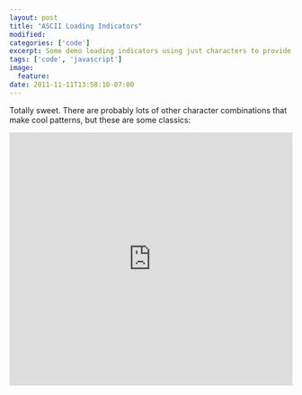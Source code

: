 ```yaml
---
layout: post
title: "ASCII Loading Indicators"
modified:
categories: ['code']
excerpt: Some demo loading indicators using just characters to provide the animation effects
tags: ['code', 'javascript']
image:
  feature:
date: 2011-11-11T13:58:10-07:00
---
```


Totally sweet. There are probably lots of other character combinations that make cool patterns, but these are some classics:

<iframe width="100%" height="450" src="http://jsfiddle.net/AlexMcP/3b8m4/1/embedded/result" allowfullscreen="allowfullscreen" frameborder="0"></iframe>